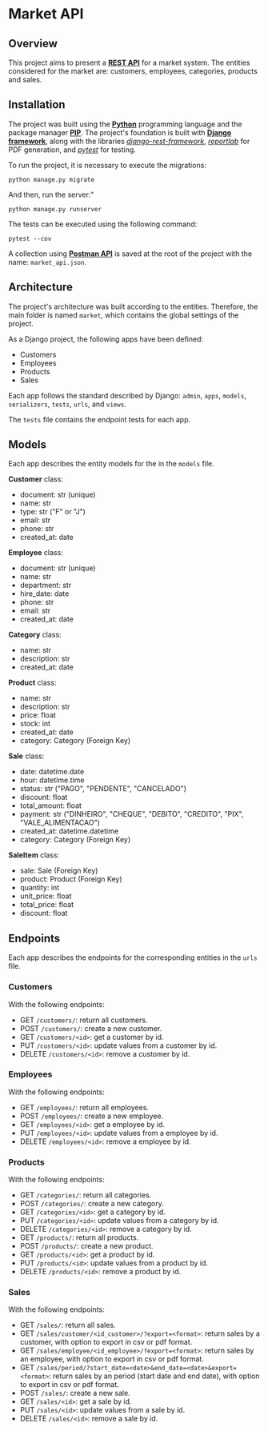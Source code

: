 # Market API

## Overview

This project aims to present a [**REST API**](https://aws.amazon.com/pt/what-is/restful-api) for a market system. The entities considered for the market are: customers, employees, categories, products and sales.

## Installation

The project was built using the [**Python**](https://www.python.org/) programming language and the package manager [**PIP**](https://pypi.org/project/pip/). The project's foundation is built with [**Django framework**](https://www.djangoproject.com/), along with the libraries [*django-rest-framework*](https://www.django-rest-framework.org/), [*reportlab*](https://www.reportlab.com/) for PDF generation, and [*pytest*](https://docs.pytest.org/en/stable/) for testing.

To run the project, it is necessary to execute the migrations:

```shell
python manage.py migrate
```

And then, run the server:"

```shell
python manage.py runserver
```

The tests can be executed using the following command:

```shell
pytest --cov
```

A collection using [**Postman API**](https://www.postman.com/) is saved at the root of the project with the name: `market_api.json`.

## Architecture

The project's architecture was built according to the entities. Therefore, the main folder is named `market`, which contains the global settings of the project.

As a Django project, the following apps have been defined:

- Customers
- Employees
- Products
- Sales

Each app follows the standard described by Django: `admin`, `apps`, `models`,  `serializers`, `tests`, `urls`, and `views`.

The `tests` file contains the endpoint tests for each app.

## Models

Each app describes the entity models for the in the `models` file.

**Customer** class:

- document: str (unique)
- name: str
- type: str ("F" or "J")
- email: str
- phone: str
- created_at: date

**Employee** class:

- document: str (unique)
- name: str
- department: str
- hire_date: date
- phone: str
- email: str
- created_at: date

**Category** class:

- name: str
- description: str
- created_at: date

**Product** class:

- name: str
- description: str
- price: float
- stock: int
- created_at: date
- category: Category (Foreign Key)

**Sale** class:

- date: datetime.date
- hour: datetime.time
- status: str ("PAGO", "PENDENTE", "CANCELADO")
- discount: float
- total_amount: float
- payment: str ("DINHEIRO", "CHEQUE", "DEBITO", "CREDITO", "PIX", "VALE_ALIMENTACAO")
- created_at: datetime.datetime
- category: Category (Foreign Key)

**SaleItem** class:

- sale: Sale (Foreign Key)
- product: Product (Foreign Key)
- quantity: int
- unit_price: float
- total_price: float
- discount: float

## Endpoints

Each app describes the endpoints for the corresponding entities in the `urls` file.

### Customers

With the following endpoints:

- GET `/customers/`: return all customers.
- POST `/customers/`: create a new customer.
- GET `/customers/<id>`: get a customer by id.
- PUT `/customers/<id>`: update values from a customer by id.
- DELETE `/customers/<id>`: remove a customer by id.

### Employees

With the following endpoints:

- GET `/employees/`: return all employees.
- POST `/employees/`: create a new employee.
- GET `/employees/<id>`: get a employee by id.
- PUT `/employees/<id>`: update values from a employee by id.
- DELETE `/employees/<id>`: remove a employee by id.

### Products

With the following endpoints:

- GET `/categories/`: return all categories.
- POST `/categories/`: create a new category.
- GET `/categories/<id>`: get a category by id.
- PUT `/categories/<id>`: update values from a category by id.
- DELETE `/categories/<id>`: remove a category by id.
- GET `/products/`: return all products.
- POST `/products/`: create a new product.
- GET `/products/<id>`: get a product by id.
- PUT `/products/<id>`: update values from a product by id.
- DELETE `/products/<id>`: remove a product by id.

### Sales

With the following endpoints:

- GET `/sales/`: return all sales.
- GET `/sales/customer/<id_customer>/?export=<format>`: return sales by a customer, with option to export in csv or pdf format.
- GET `/sales/employee/<id_employee>/?export=<format>`: return sales by an employee, with option to export in csv or pdf format.
- GET `/sales/period/?start_date=<date>&end_date=<date>&export=<format>`: return sales by an period (start date and end date), with option to export in csv or pdf format.
- POST `/sales/`: create a new sale.
- GET `/sales/<id>`: get a sale by id.
- PUT `/sales/<id>`: update values from a sale by id.
- DELETE `/sales/<id>`: remove a sale by id.
